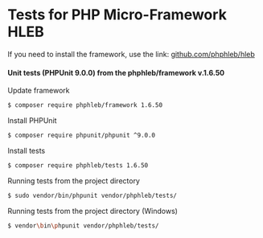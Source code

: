 Tests for PHP Micro-Framework HLEB
=====================

 If you need to install the framework, use the link: [github.com/phphleb/hleb](https://github.com/phphleb/hleb) 
 
 
 #### Unit tests (PHPUnit 9.0.0) from the phphleb/framework v.1.6.50

Update framework

```bash
$ composer require phphleb/framework 1.6.50
```

Install PHPUnit

```bash
$ composer require phpunit/phpunit ^9.0.0
```

Install tests

```bash
$ composer require phphleb/tests 1.6.50
```

Running tests from the project directory

```bash
$ sudo vendor/bin/phpunit vendor/phphleb/tests/
```

Running tests from the project directory (Windows)

```bash
$ vendor\bin\phpunit vendor/phphleb/tests/
```
